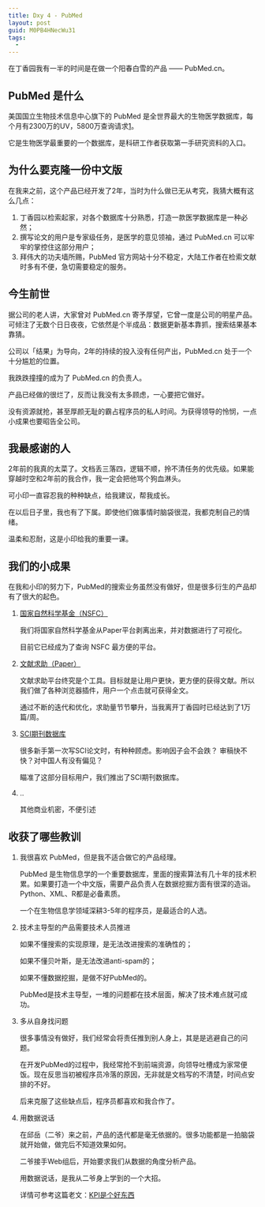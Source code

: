 ```yaml
---
title: Dxy 4 - PubMed
layout: post
guid: M0PB4HNecWu31
tags:
  - 
---
```


在丁香园我有一半的时间是在做一个阳春白雪的产品 —— PubMed.cn。

## PubMed 是什么

美国国立生物技术信息中心旗下的 PubMed 是全世界最大的生物医学数据库，每个月有2300万的UV，5800万查询请求[1][]。

它是生物医学最重要的一个数据库，是科研工作者获取第一手研究资料的入口。


## 为什么要克隆一份中文版

在我来之前，这个产品已经开发了2年，当时为什么做已无从考究，我猜大概有这么几点：

1. 丁香园以检索起家，对各个数据库十分熟悉，打造一款医学数据库是一种必然；
2. 撰写论文的用户是专家级任务，是医学的意见领袖，通过 PubMed.cn 可以牢牢的掌控住这部分用户；
3. 拜伟大的功夫墙所赐，PubMed 官方网站十分不稳定，大陆工作者在检索文献时多有不便，急切需要稳定的服务。

## 今生前世

据公司的老人讲，大家曾对 PubMed.cn 寄予厚望，它曾一度是公司的明星产品。可倾注了无数个日日夜夜，它依然是个半成品：数据更新基本靠抓，搜索结果基本靠猜。

公司以「结果」为导向，2年的持续的投入没有任何产出，PubMed.cn 处于一个十分尴尬的位置。

我跌跌撞撞的成为了 PubMed.cn 的负责人。

产品已经做的很烂了，反而让我没有太多顾虑，一心要把它做好。

没有资源就抢，甚至厚颜无耻的霸占程序员的私人时间。为获得领导的怜悯，一点小成果也要昭告全公司。

## 我最感谢的人

2年前的我真的太菜了。文档丢三落四，逻辑不顺，拎不清任务的优先级。如果能穿越时空和2年前的我合作，我一定会把他骂个狗血淋头。

可小印一直容忍我的种种缺点，给我建议，帮我成长。

在以后日子里，我也有了下属。即使他们做事情时脑袋很混，我都克制自己的情绪。

温柔和忍耐，这是小印给我的重要一课。


## 我们的小成果

在我和小印的努力下，PubMed的搜索业务虽然没有做好，但是很多衍生的产品却有了很大的起色。

1. [国家自然科学基金（NSFC）](http://nsfc.pubmed.cn)

	我们将国家自然科学基金从Paper平台剥离出来，并对数据进行了可视化。
	
	目前它已经成为了查询 NSFC 最方便的平台。
	
2. [文献求助（Paper）](http://paper.pubmed.cn)

	文献求助平台终究是个工具。目标就是让用户更快，更方便的获得文献。所以我们做了各种浏览器插件，用户一个点击就可获得全文。
	
	通过不断的迭代和优化，求助量节节攀升，当我离开丁香园时已经达到了1万篇/周。

3. [SCI期刊数据库](http://journal.pubmed.cn)

	很多新手第一次写SCI论文时，有种种顾虑。影响因子会不会跌？ 审稿快不快？对中国人有没有偏见？
	
	瞄准了这部分目标用户，我们推出了SCI期刊数据库。
	
4. ..

	其他商业机密，不便引述


## 收获了哪些教训


1. 我很喜欢 PubMed，但是我不适合做它的产品经理。

	PubMed 是生物信息学的一个重要数据库，里面的搜索算法有几十年的技术积累。如果要打造一个中文版，需要产品负责人在数据挖掘方面有很深的造诣。Python、XML、R都是必备素质。

	一个在生物信息学领域深耕3-5年的程序员，是最适合的人选。


2. 技术主导型的产品需要技术人员推进

	如果不懂搜索的实现原理，是无法改进搜索的准确性的；
	
	如果不懂贝叶斯，是无法改进anti-spam的；
	
	如果不懂数据挖掘，是做不好PubMed的。
	
	PubMed是技术主导型，一堆的问题都在技术层面，解决了技术难点就可成功。
	

3. 多从自身找问题

	很多事情没有做好，我们经常会将责任推到别人身上，其是是逃避自己的问题。
	
	在开发PubMed的过程中，我经常抢不到前端资源，向领导吐槽成为家常便饭。现在反思当初被程序员冷落的原因，无非就是文档写的不清楚，时间点安排的不好。
	
	后来克服了这些缺点后，程序员都喜欢和我合作了。

	
4. 用数据说话

	在邱岳（二爷）来之前，产品的迭代都是毫无依据的。很多功能都是一拍脑袋就开始做，做完后不知道效果如何。
	
	二爷接手Web组后，开始要求我们从数据的角度分析产品。
	
	用数据说话，是我从二爷身上学到的一个大招。
	
	详情可参考这篇老文：[KPI是个好东西](http://mednoter.com/kpi.html)
	

[1]: http://www.ncbi.nlm.nih.gov/pubmed/20157491/  "Understanding PubMed user search behavior through log analysis"
	